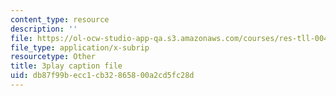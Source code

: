 ```yaml
---
content_type: resource
description: ''
file: https://ol-ocw-studio-app-qa.s3.amazonaws.com/courses/res-tll-004-stem-concept-videos-fall-2013/db87f99becc1cb32865800a2cd5fc28d_mDvty90jENM.srt
file_type: application/x-subrip
resourcetype: Other
title: 3play caption file
uid: db87f99b-ecc1-cb32-8658-00a2cd5fc28d
---
```

